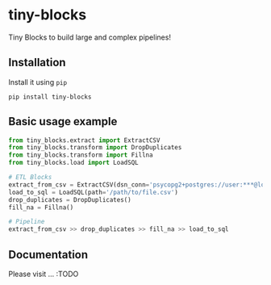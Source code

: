  tiny-blocks
=============

Tiny Blocks to build large and complex pipelines!

Installation
-------------

Install it using ``pip``

```shell
pip install tiny-blocks
```

Basic usage example
--------------------

```python
from tiny_blocks.extract import ExtractCSV
from tiny_blocks.transform import DropDuplicates
from tiny_blocks.transform import Fillna
from tiny_blocks.load import LoadSQL

# ETL Blocks
extract_from_csv = ExtractCSV(dsn_conn='psycopg2+postgres://user:***@localhost:5432/foobar')
load_to_sql = LoadSQL(path='/path/to/file.csv')
drop_duplicates = DropDuplicates()
fill_na = Fillna()

# Pipeline
extract_from_csv >> drop_duplicates >> fill_na >> load_to_sql
```

Documentation
--------------

Please visit ... :TODO
